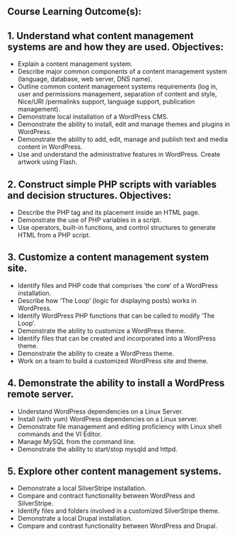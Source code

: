 ## Course Learning Outcome(s):
## 1. Understand what content management systems are and how they are used. Objectives:
- Explain a content management system.
- Describe major common components of a content management system (language, database, web server, DNS name).
- Outline common content management systems requirements (log in, user and permissions management, separation of content and style, Nice/URI /permalinks support, language support, publication management).
- Demonstrate local installation of a WordPress CMS.
- Demonstrate the ability to install, edit and manage themes and plugins in WordPress.
- Demonstrate the ability to add, edit, manage and publish text and media content in WordPress.
- Use and understand the administrative features in WordPress. Create artwork using Flash.
## 2. Construct simple PHP scripts with variables and decision structures. Objectives:
- Describe the PHP tag and its placement inside an HTML page.
- Demonstrate the use of PHP variables in a script.
- Use operators, built-in functions, and control structures to generate HTML from a PHP script.
## 3. Customize a content management system site.
- Identify files and PHP code that comprises ‘the core’ of a WordPress installation.
- Describe how ‘The Loop’ (logic for displaying posts) works in WordPress.
- Identify WordPress PHP functions that can be called to modify ‘The Loop’.
- Demonstrate the ability to customize a WordPress theme.
- Identify files that can be created and incorporated into a WordPress theme.
- Demonstrate the ability to create a WordPress theme.
- Work on a team to build a customized WordPress site and theme.
## 4. Demonstrate the ability to install a WordPress remote server. 
- Understand WordPress dependencies on a Linux Server.
- Install (with yum) WordPress dependencies on a Linux server.
- Demonstrate file management and editing proficiency with Linux shell commands and the VI Editor.
- Manage MySQL from the command line.
- Demonstrate the ability to start/stop mysqld and httpd.
## 5. Explore other content management systems.
- Demonstrate a local SilverStripe installation.
- Compare and contract functionality between WordPress and SilverStripe.
- Identify files and folders involved in a customized SilverStripe theme.
- Demonstrate a local Drupal installation.
- Compare and contrast functionality between WordPress and Drupal.